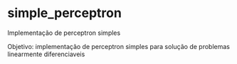 # simple_perceptron
Implementação de perceptron simples

Objetivo: implementação de perceptron simples para solução de problemas linearmente diferenciaveis 
